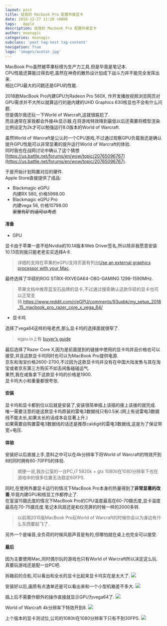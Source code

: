 ```yaml
---
layout: post
title: 给我的 Macbook Pro 配置外接显卡
date: 2018-12-27 11:20 +0800
tags:   Apple
description: 给我的 Macbook Pro 配置外接显卡
author: moonagic
categories: moonagic
subclass: 'post tag-test tag-content'
navigation: True
logo: 'images/avatar.jpg'
---
```


MacBook Pro虽然被苹果标榜为生产力工具,但是毕竟是笔记本.  
CPU性能还算能过得去吧,虽然在神奇的散热设计加成下战斗力并不能完全发挥出来.  
相比CPU最大的问题还是GPU的性能.  

2018款MacBook Pro内建GPU为Radeon Pro 560X, 作开发播放视频浏览网页对GPU需求并不大所以就算运行的是内建的UHD Graphics 630核显也不会有什么问题.  
但是偶尔我还玩一下World of Warcraft,这就很尴尬了.  
而且通常在家我都会外接4k显示器,在将游戏特效降到最低以后还需要将模型渲染比例设定为2k才可以勉强运行8.0版本的World of Warcraft.  

虽然World of Warcraft是公认的一个CPU游戏,不过通过观察GPU负载我还是确认提升GPU性能可以非常显著的提升运行World of Warcraft的体验.  
同时我也在战网讨论中确认了这个猜想[https://us.battle.net/forums/en/wow/topic/20765096767](https://us.battle.net/forums/en/wow/topic/20765096767).  

于是开始计划购置对应的硬件.  
Apple Store直接提供了成品:  
* Blackmagic eGPU  
内建RX 580, 价格5998.00
* Blackmagic eGPU Pro  
内建vega 56, 价格10798.00  
~~家里有矿的话可以考虑~~

#### 准备
* GPU

显卡由于苹果一直不给Nvidia的10.14版本Web Driver签名,所以除非我愿意安装10.13否则我只能老老实实选择A卡.  
> 详细的支持在苹果的eGPU支持页面有列出[Use an external graphics processor with your Mac](https://support.apple.com/en-us/HT208544).  

最终选择了华硕的ROG STRIX-RXVEGA64-O8G-GAMING 1298-1590MHz.  
> 苹果文档中推荐蓝宝石品牌的显卡,不过通过搜索确认这款华硕的显卡也可以正常支持.https://www.reddit.com/r/eGPU/comments/93uxbk/my_setup_2018_15_macbook_pro_razer_core_x_vega_64/

* 显卡坞

选择了vega64这样的电老虎,那么显卡坞的选择面就很窄了.  
> egpu.io上有 [buyer’s guide](https://egpu.io/external-gpu-buyers-guide-2018/)  

最后选择了Razer Core X,因为是前面提到的链接中使用的显卡坞并且价格也可以接受,并且这款显卡坞同时也可以为MacBook Pro提供电源.  
京东和淘宝价格2600-2700,不过因为这款显卡坞并没有在中国大陆发售与其在淘宝或者京东第三方购买不如去闲鱼碰碰运气.  
果然,我在咸鱼拿下这款显卡坞的价格是1900.  
显卡坞大小和重量都很夸张.

#### 安装
显卡坞和显卡都到位以后就是安装了,安装很简单插上该插的接上该接的就完成.  
唯一需要注意的是这款显卡坞原装的雷电3数据线只有0.5米.(网上有说雷电3数据线不能太长,如果太长的话成本会显著上升.)  
如果需要自购置雷电3数据线的话还是推荐caldigit的雷电3数据线,这是为了保证带宽+电压.  

#### 体验
安装好以后直接上手,意料之中可以在4k分辨率下将World of Warcraft的特效开到8的同时拥有60-70FPS的体验.  

> 顺便一说,我办公室的一台PC,i7 5820k + gtx 1080ti在1080分辨率下也在游戏中的很多位置无法稳定60FPS.  

同时,在使用外置显卡运行的情况下MacBook Pro本身的热量得到了**非常显著的改善**,毕竟内建GPU和核显工作都停止了.  
在室温15摄氏度的情况下MacBook Pro的CPU温度最高在60-70摄氏度,显卡温度最高在70-75摄氏度.笔记本风扇还是和仅亮屏的时候一样的2000多转.  
> 以前用2015版MacBook Pro玩World of Warcraft的时候你会以为身边有什么东西要起飞了.

另外一个是噪音,全负荷的时候风扇声音是有的,但哪怕就在桌上也完全可以接受.

#### 最后
因为主要使用Mac,同时偶尔玩的游戏也只有World of Warcraft所以决定这么玩.  
真要玩游戏还是配一台PC吧.


拆箱前的合影,可以看出和全长的显卡比起来显卡坞实在是太大了.
<picture class="picture">
  <source type="image/webp" srcset="https://cdn.agic.io/images/2018/12/IMG_0062.webp">
  <img class="image" src="https://cdn.agic.io/images/2018/12/IMG_0062.jpeg">
</picture>

安装好以后,画质有点渣单还是可以看出来和一个小型机箱差不多大.
<picture class="picture">
  <source type="image/webp" srcset="https://cdn.agic.io/images/2018/12/IMG_0066.webp">
  <img class="image" src="https://cdn.agic.io/images/2018/12/IMG_0066.jpg">
</picture>

插上后不需要作额外的操作直接就显示GPU为vega64了.
<picture class="picture">
  <source type="image/webp" srcset="https://cdn.agic.io/images/2018/12/about0.webp">
  <img class="image" src="https://cdn.agic.io/images/2018/12/about0.png">
</picture>

World of Warcraft 4k分辨率下特效开到8.
<picture class="picture">
  <source type="image/webp" srcset="https://cdn.agic.io/images/2018/12/wow0.webp">
  <img class="image" src="https://cdn.agic.io/images/2018/12/wow0.jpg">
</picture>

上个版本的显卡测试位,公司的1080ti在1080分辨率下只有不到30FPS.
<picture class="picture">
  <source type="image/webp" srcset="https://cdn.agic.io/images/2018/12/wow1.webp">
  <img class="image" src="https://cdn.agic.io/images/2018/12/wow1.jpg">
</picture>
